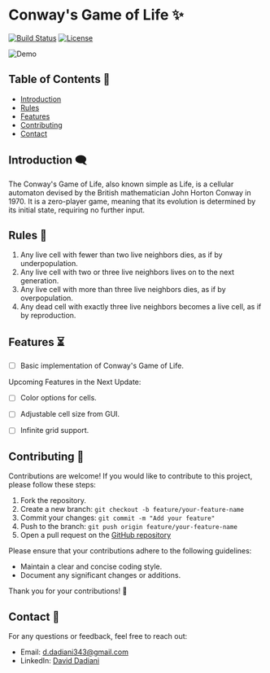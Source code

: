 # Conway's Game of Life ✨

[![Build Status](https://img.shields.io/badge/build-passing-brightgreen)](https://github.com/Toms343/CS106A-Assignments)
[![License](https://img.shields.io/badge/license-MIT-blue)](https://github.com/Toms343/CS106A-Assignments/blob/main/LICENSE)

![Demo](Images/gameOfLife.gif)

## Table of Contents 📜

- [Introduction](#Introductioon)
- [Rules](#Rules)
- [Features](#Features)
- [Contributing](#Contributing)
- [Contact](#Contact)

## Introduction 🗨️

The Conway's Game of Life, also known simple as Life, is a cellular automaton devised by the British mathematician John Horton Conway in 1970. It is a zero-player game, meaning that its evolution is determined by its initial state, requiring no further input.

## Rules 📜

1. Any live cell with fewer than two live neighbors dies, as if by underpopulation.
2. Any live cell with two or three live neighbors lives on to the next generation.
3. Any live cell with more than three live neighbors dies, as if by overpopulation.
4. Any dead cell with exactly three live neighbors becomes a live cell, as if by reproduction.

## Features ⏳

- [ ] Basic implementation of Conway's Game of Life.


Upcoming Features in the Next Update:
- [ ] Color options for cells.
- [ ] Adjustable cell size from GUI.
- [ ] Infinite grid support.


## Contributing 🤝
Contributions are welcome! If you would like to contribute to this project, please follow these steps:

1. Fork the repository.
2. Create a new branch: `git checkout -b feature/your-feature-name`
3. Commit your changes: `git commit -m "Add your feature"`
4. Push to the branch: `git push origin feature/your-feature-name`
5. Open a pull request on the [GitHub repository](https://github.com/Toms343/Conway-Life-Game)

Please ensure that your contributions adhere to the following guidelines:
- Maintain a clear and concise coding style.
- Document any significant changes or additions.

Thank you for your contributions! 🙌

## Contact 📧

For any questions or feedback, feel free to reach out:
- Email: d.dadiani343@gmail.com
- LinkedIn: [David Dadiani](https://www.linkedin.com/in/david-dadiani-6677b5226/)